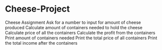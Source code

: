 # Cheese-Project
Cheese Assignment
Ask for a number to input for amount of cheese produced
Calculate amount of containers needed to hold the cheese
Calculate price of all the containers
Calculate the profit from the containers
Print amount of containers needed
Print the total price of all containers
Print the total income after the containers
